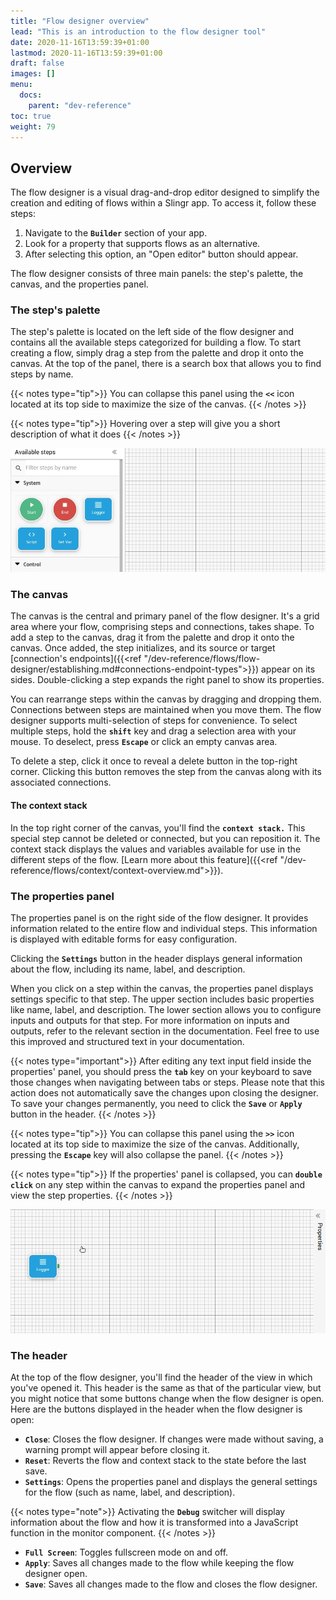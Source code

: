 ```yaml
---
title: "Flow designer overview"
lead: "This is an introduction to the flow designer tool"
date: 2020-11-16T13:59:39+01:00
lastmod: 2020-11-16T13:59:39+01:00
draft: false
images: []
menu:
  docs:
    parent: "dev-reference"
toc: true
weight: 79
---
```


## **Overview**

The flow designer is a visual drag-and-drop editor designed to simplify the creation and editing of flows within a Slingr app. To access it, follow these steps:

1. Navigate to the **`Builder`** section of your app.
2. Look for a property that supports flows as an alternative.
3. After selecting this option, an "Open editor" button should appear.

The flow designer consists of three main panels: the step's palette, the canvas, and the properties panel.

### The step's palette

The step's palette is located on the left side of the flow designer and contains all the available steps categorized for building a flow. To start creating a flow, simply drag a step from the palette and drop it onto the canvas. At the top of the panel, there is a search box that allows you to find steps by name.

{{< notes type="tip">}}
You can collapse this panel using the **`<<`** icon located at its top side to maximize the size of the canvas.
{{< /notes >}}


{{< notes type="tip">}}
Hovering over a step will give you a short description of what it does
{{< /notes >}}
<br>

![Dropping from Palette](/images/vendor/flows/dropping_from_palette.gif)

### The canvas

The canvas is the central and primary panel of the flow designer. It's a grid area where your flow, comprising steps and connections, takes shape. To add a step to the canvas, drag it from the palette and drop it onto the canvas. Once added, the step initializes, and its source or target [connection's endpoints]({{<ref "/dev-reference/flows/flow-designer/establishing.md#connections-endpoint-types">}}) appear on its sides. Double-clicking a step expands the right panel to show its properties.

You can rearrange steps within the canvas by dragging and dropping them. Connections between steps are maintained when you move them. The flow designer supports multi-selection of steps for convenience. To select multiple steps, hold the **`shift`** key and drag a selection area with your mouse. To deselect, press **`Escape`** or click an empty canvas area.

To delete a step, click it once to reveal a delete button in the top-right corner. Clicking this button removes the step from the canvas along with its associated connections.

#### The context stack

In the top right corner of the canvas, you'll find the **`context stack.`** This special step cannot be deleted or connected, but you can reposition it. The context stack displays the values and variables available for use in the different steps of the flow. [Learn more about this feature]({{<ref "/dev-reference/flows/context/context-overview.md">}}).

### The properties panel

The properties panel is on the right side of the flow designer. It provides information related to the entire flow and individual steps. This information is displayed with editable forms for easy configuration.

Clicking the **`Settings`** button in the header displays general information about the flow, including its name, label, and description.

When you click on a step within the canvas, the properties panel displays settings specific to that step. The upper section includes basic properties like name, label, and description. The lower section allows you to configure inputs and outputs for that step. For more information on inputs and outputs, refer to the relevant section in the documentation.
Feel free to use this improved and structured text in your documentation.

{{< notes type="important">}}
After editing any text input field inside the properties' panel, you should press the **`tab`** key on your keyboard to save those changes when navigating between tabs or steps. Please note that this action does not automatically save the changes upon closing the designer. To save your changes permanently, you need to click the **`Save`** or **`Apply`** button in the header.
{{< /notes >}}

{{< notes type="tip">}}
You can collapse this panel using the **`>>`** icon located at its top side to maximize the size of the canvas. Additionally, pressing the **`Escape`** key will also collapse the panel.
{{< /notes >}}

{{< notes type="tip">}}
If the properties' panel is collapsed, you can **`double click`** on any step within the canvas to expand the properties panel and view the step properties.
{{< /notes >}}
<br>

![Properties Panel](/images/vendor/flows/properties_panel.gif)

### The header

At the top of the flow designer, you'll find the header of the view in which you've opened it. This header is the same as that of the particular view, but you might notice that some buttons change when the flow designer is open. Here are the buttons displayed in the header when the flow designer is open:

- **`Close`**: Closes the flow designer. If changes were made without saving, a warning prompt will appear before closing it.
- **`Reset`**: Reverts the flow and context stack to the state before the last save.
- **`Settings`**: Opens the properties panel and displays the general settings for the flow (such as name, label, and description).

{{< notes type="note">}}
Activating the **`Debug`** switcher will display information about the flow and how it is transformed into a JavaScript function in the monitor component.
{{< /notes >}}

- **`Full Screen`**: Toggles fullscreen mode on and off.
- **`Apply`**: Saves all changes made to the flow while keeping the flow designer open.
- **`Save`**: Saves all changes made to the flow and closes the flow designer.



